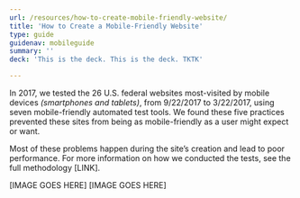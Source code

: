 ```yaml
---
url: /resources/how-to-create-mobile-friendly-website/
title: 'How to Create a Mobile-Friendly Website'
type: guide
guidenav: mobileguide
summary: ''
deck: 'This is the deck. This is the deck. TKTK'

---
```


In 2017, we tested the 26 U.S. federal websites most-visited by mobile devices _(smartphones and tablets)_, from 9/22/2017 to 3/22/2017, using seven mobile-friendly automated test tools. We found these five practices prevented these sites from being as mobile-friendly as a user might expect or want.

Most of these problems happen during the site’s creation and lead to poor performance. For more information on how we conducted the tests, see the full methodology [LINK].

[IMAGE GOES HERE]
[IMAGE GOES HERE]
